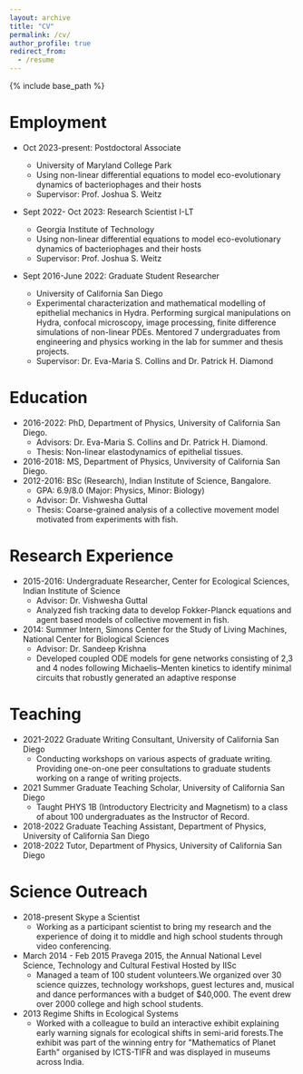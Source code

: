 ```yaml
---
layout: archive
title: "CV"
permalink: /cv/
author_profile: true
redirect_from:
  - /resume
---
```


{% include base_path %}

Employment
======
* Oct 2023-present: Postdoctoral Associate
  * University of Maryland College Park
  * Using non-linear differential equations to model eco-evolutionary dynamics of bacteriophages and their hosts
  * Supervisor: Prof. Joshua S. Weitz
* Sept 2022- Oct 2023: Research Scientist I-LT
  * Georgia Institute of Technology
  * Using non-linear differential equations to model eco-evolutionary dynamics of bacteriophages and their hosts
  * Supervisor: Prof. Joshua S. Weitz

* Sept 2016-June 2022: Graduate Student Researcher
  * University of California San Diego
  * Experimental characterization and mathematical modelling of epithelial mechanics in Hydra. Performing surgical manipulations on Hydra, confocal microscopy, image processing, finite difference simulations of non-linear PDEs. Mentored 7 undergraduates from engineering and physics working in the lab for summer and thesis projects.
  * Supervisor: Dr. Eva-Maria S. Collins and Dr. Patrick H. Diamond

Education
======
* 2016-2022: PhD, Department of Physics, University of California San Diego.
  * Advisors: Dr. Eva-Maria S. Collins and Dr. Patrick H. Diamond.
  * Thesis: Non-linear elastodynamics of epithelial tissues.
* 2016-2018: MS, Department of Physics, Unviversity of California San Diego.
* 2012-2016: BSc (Research), Indian Institute of Science, Bangalore.
  * GPA: 6.9/8.0 (Major: Physics, Minor: Biology)
  * Advisor: Dr. Vishwesha Guttal
  * Thesis: Coarse-grained analysis of a collective movement model motivated from experiments with fish.
  
Research Experience
======
* 2015-2016: Undergraduate Researcher, Center for Ecological Sciences, Indian Institute of Science
  * Advisor: Dr. Vishwesha Guttal
  * Analyzed fish tracking data to develop Fokker-Planck equations and agent based models of collective movement in fish.
* 2014: Summer Intern, Simons Center for the Study of Living Machines, National Center for Biological Sciences
  * Advisor: Dr. Sandeep Krishna
  * Developed coupled ODE models for gene networks consisting of 2,3 and 4 nodes following Michaelis–Menten kinetics to identify minimal circuits that robustly generated an adaptive response
  
Teaching
======
* 2021-2022 Graduate Writing Consultant, University of California San Diego
  * Conducting workshops on various aspects of graduate writing. Providing one-on-one peer consultations to graduate students working on a range of writing projects.
* 2021 Summer Graduate Teaching Scholar, University of California San Diego
  * Taught PHYS 1B (Introductory Electricity and Magnetism) to a class of about 100 undergraduates as the Instructor of Record.
* 2018-2022 Graduate Teaching Assistant, Department of Physics, University of California San Diego
* 2018-2022 Tutor, Department of Physics, University of California San Diego
  
Science Outreach
======
* 2018-present Skype a Scientist
  * Working as a participant scientist to bring my research and the experience of doing it to middle and high school students through video conferencing.
* March 2014 - Feb 2015 Pravega 2015, the Annual National Level Science, Technology and Cultural Festival Hosted by IISc
  * Managed a team of 100 student volunteers.We organized over 30 science quizzes, technology workshops, guest lectures and, musical and dance performances with a budget of $40,000. The event drew over 2000 college and high school students.
* 2013 Regime Shifts in Ecological Systems
  * Worked with a colleague to build an interactive exhibit explaining early warning signals for ecological shifts in semi-arid forests.The exhibit was part of the winning entry for "Mathematics of Planet Earth" organised by ICTS-TIFR and was displayed in museums across India.
